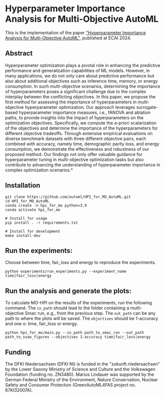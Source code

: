 # Hyperparameter Importance Analysis for Multi-Objective AutoML
This is the implementation of the paper ["Hyperparameter Importance Analysis for Multi-Objective AutoML"](https://arxiv.org/abs/2405.07640), published at ECAI 2024.

## Abstract
Hyperparameter optimization plays a pivotal role in enhancing the predictive performance and generalization capabilities of ML models. However, in many applications, we do not only care about predictive performance but also about additional objectives such as inference time, memory, or energy consumption. In such multi-objective scenarios, determining the importance of hyperparameters poses a significant challenge due to the complex interplay between the conflicting objectives. In this paper, we propose the first method for assessing the importance of hyperparameters in multi-objective hyperparameter optimization. Our approach leverages surrogate-based hyperparameter importance measures, i.e., fANOVA and ablation paths, to provide insights into the impact of hyperparameters on the optimization objectives. Specifically, we compute the a-priori scalarization of the objectives and determine the importance of the hyperparameters for different objective tradeoffs. Through extensive empirical evaluations on diverse benchmark datasets with three different objective pairs, each combined with accuracy, namely time, demographic parity loss, and energy consumption, we demonstrate the effectiveness and robustness of our proposed method. Our findings not only offer valuable guidance for hyperparameter tuning in multi-objective optimization tasks but also contribute to advancing the understanding of hyperparameter importance in complex optimization scenarios.*

## Installation
```
git clone https://github.com/automl/HPI_for_MO_AutoML.git
cd HPI_for_MO_AutoML
conda create -n hpi_for_mo python=3.9
conda activate hpi_for_mo

# Install for usage
pip install . -r requirements.txt

# Install for development
make install-dev
```

## Run the experiments:
Choose between time, fair_loss and energy to reproduce the experiments.
```
python experiments/run_experiments.py --experiment_name time|fair_loss|energy
```
## Run the analysis and generate the plots:
To calculate MO-HPI on the results of the experiments, run the following command. The ```in_path``` should lead to the folder containing a multi-objective Smac run, e.g., from the previous step. The ```out_path``` can be any path to where the plots will be saved. The ```objectives``` should be 1-accuracy and one o: time, fair_loss or energy. 

```
python hpi_for_mo/main.py --in_path path_to_smac_run --out_path path_to_svae_figures --objectives 1-accuracy time|fair_loss|energy
```

## Funding
The DFKI Niedersachsen (DFKI NI) is funded in the "zukunft.niedersachsen" by the Lower Saxony Ministry of Science and Culture and the Volkswagen Foundation (funding no. ZN3480). Marius Lindauer was supported by the German Federal Ministry of the Environment, Nature Conservation, Nuclear Safety and Consumer Protection (GreenAutoML4FAS project no. 67KI32007A).

